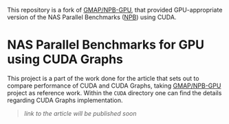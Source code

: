 This repository is a fork of [GMAP/NPB-GPU](https://github.com/GMAP/NPB-GPU), that provided GPU-appropriate version of the NAS Parallel Benchmarks ([NPB](https://www.nas.nasa.gov/software/npb.html)) using CUDA.

# NAS Parallel Benchmarks for GPU using CUDA Graphs
This project is a part of the work done for the article that sets out to compare performance of CUDA and CUDA Graphs, taking [GMAP/NPB-GPU](https://github.com/GMAP/NPB-GPU) project as reference work. Within the `CUDA` directory one can find the details regarding CUDA Graphs implementation.


> *link to the article will be published soon*


